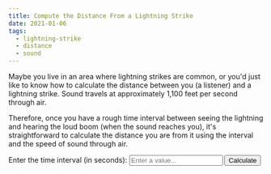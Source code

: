 ```yaml
---
title: Compute the Distance From a Lightning Strike
date: 2021-01-06
tags:
  - lightning-strike
  - distance
  - sound
---
```


Maybe you live in an area where lightning strikes are common, or you'd just like to know how to calculate the distance between you (a listener) and a lightning strike. Sound travels at approximately 1,100 feet per second through air. 

Therefore, once you have a rough time interval between seeing the lightning and hearing the loud boom (when the sound reaches you), it's straightforward to calculate the distance you are from it using the interval and the speed of sound through air.

<div class="lightning-calc">
  <label for="time">Enter the time interval (in seconds):</label>
  <input type="number" id="time" placeholder="Enter a value...">
  <button type="submit" id="cls">Calculate</button>
</div>

<div class="distance"></div>